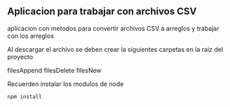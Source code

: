## Aplicacion para trabajar con archivos CSV

aplicacion con metodos para convertir archivos CSV a arreglos y trabajar con los arreglos


Al descargar el archivo se deben crear la siguientes carpetas en la raiz del proyecto

filesAppend
filesDelete
filesNew

Recuerden instalar los modulos de node

```
npm install
```

